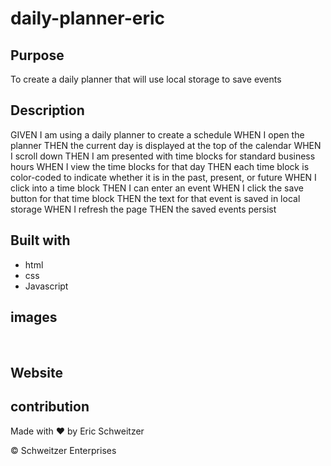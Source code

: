 # daily-planner-eric

## Purpose
To create a daily planner that will use local storage to save events 

## Description

GIVEN I am using a daily planner to create a schedule
WHEN I open the planner
THEN the current day is displayed at the top of the calendar
WHEN I scroll down
THEN I am presented with time blocks for standard business hours
WHEN I view the time blocks for that day
THEN each time block is color-coded to indicate whether it is in the past, present, or future
WHEN I click into a time block
THEN I can enter an event
WHEN I click the save button for that time block
THEN the text for that event is saved in local storage
WHEN I refresh the page
THEN the saved events persist

## Built with
* html
* css
* Javascript

## images

![]()
![]()
![]()
![]()
![]()

## Website


## contribution
Made with ❤️ by Eric Schweitzer 

&copy; Schweitzer Enterprises